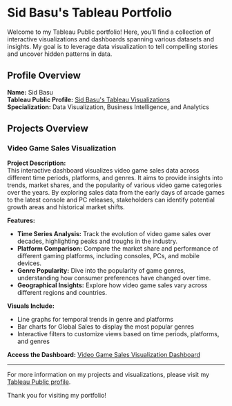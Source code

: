# Sid Basu's Tableau Portfolio

Welcome to my Tableau Public portfolio! Here, you'll find a collection of interactive visualizations and dashboards spanning various datasets and insights. My goal is to leverage data visualization to tell compelling stories and uncover hidden patterns in data.

## Profile Overview

**Name:** Sid Basu  
**Tableau Public Profile:** [Sid Basu's Tableau Visualizations](https://public.tableau.com/app/profile/sid.basu/vizzes)  
**Specialization:** Data Visualization, Business Intelligence, and Analytics  

## Projects Overview

### Video Game Sales Visualization

**Project Description:**  
This interactive dashboard visualizes video game sales data across different time periods, platforms, and genres. It aims to provide insights into trends, market shares, and the popularity of various video game categories over the years. By exploring sales data from the early days of arcade games to the latest console and PC releases, stakeholders can identify potential growth areas and historical market shifts.

**Features:**

- **Time Series Analysis:** Track the evolution of video game sales over decades, highlighting peaks and troughs in the industry.
- **Platform Comparison:** Compare the market share and performance of different gaming platforms, including consoles, PCs, and mobile devices.
- **Genre Popularity:** Dive into the popularity of game genres, understanding how consumer preferences have changed over time.
- **Geographical Insights:** Explore how video game sales vary across different regions and countries.

**Visuals Include:**

- Line graphs for temporal trends in genre and platforms
- Bar charts for Global Sales to display the most popular genres
- Interactive filters to customize views based on time periods, platforms, and genres

**Access the Dashboard:** [Video Game Sales Visualization Dashboard]([Your-Dashboard-Link](https://public.tableau.com/app/profile/sid.basu/viz/VideoGameSales_17093609913120/Dashboard1))

---

For more information on my projects and visualizations, please visit my [Tableau Public profile](https://public.tableau.com/app/profile/sid.basu/vizzes). 

Thank you for visiting my portfolio!
